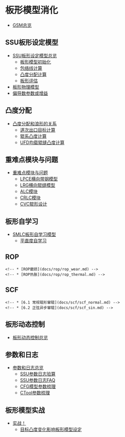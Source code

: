# 板形模型消化

* [GSM总览](docs/anatomy/gsm_anatomy.md)

## SSU板形设定模型

* [SSU板形设定模型总览](docs/ssu/ssu_overview.md)
    * [板形模型初始化](docs/ssu/ssu_init.md)
    * [包络线计算](docs/ssu/ssu_env.md)
    * [凸度分配计算](docs/ssu/ssu_alc.md)
    * [板形评估](docs/ssu/ssu_elv.md)
* [板形物理模型](docs/ssu/ssu_physical_model.md)
* [偏导数参数或增益](docs/ssu/ssu_xfer_func.md)

## 凸度分配

* [凸度分配和浪形的关系](docs/allocation/allocation_overview.md)
    * [道次出口目标计算](docs/allocation/delivery_pass_targets.md)
    * [辊系凸度计算](docs/allocation/roll_stack_crowns.md)
    * [UFD均载辊缝凸度计算](docs/allocation/UFD_calc.md)
    <!-- * [2.4 CVC等效凸度计算](docs/allocation/roll_grnd_calc.md) -->
    <!-- * [2.5 窜辊设定计算](docs/allocation/pos_shft_actuator.md) -->
    <!-- * [2.6 弯辊设定计算](docs/allocation/bend_frc_actuator.md) -->
    <!-- * [2.7 凸度分配迭代计算](docs/allocation/alc_cycle_calc.md) -->

## 重难点模块与问题

* [重难点模块与问题](docs/submodel/submodel_overview.md)
    <!-- * [3.1 空载辊缝模型](docs/submodel/unloaded_roll_gap_model.md) -->
    <!-- * [3.2 有载辊缝模型](docs/submodel/loaded_roll_gap_model.md) -->
    * [LPCE横向带钢模型](docs/submodel/LPCE_model.md)
    * [LRG横向辊缝模型](docs/submodel/LRG_model.md)
    <!-- * [3.5 临界浪形模型](docs/submodel/critical_buckling_model.md) -->
    <!-- * [3.6 TARGT模块](docs/submodel/TARGT_model.md) -->
    * [ALC模块](docs/submodel/ALC_model.md)
    * [CRLC模块](docs/submodel/CRLC_model.md)
    * [CVC辊形设计](docs/submodel/cvc_roll_design.md)

## 板形自学习

* [SMLC板形自学习模型](docs/smlc/smlc_overview.md)
    <!-- * [4.1 自学习策略](docs/smlc/adapt_strategy.md) -->
    <!-- * [4.2 辊系凸度补偿](docs/smlc/wr_crn_off.md) -->
    <!-- * [4.3 凸度自学习](docs/smlc/profile_adapt.md) -->
    * [平直度自学习](docs/smlc/flatness_adapt.md)
    <!-- * [4.5 有效单位凸度自学习](docs/smlc/eff_pu_profile_adapt.md) -->


## ROP

<!-- * [ROP轧辊模型](docs/rop/rop_overview.md) -->
    <!-- * [ROP磨损](docs/rop/rop_wear.md) -->
    <!-- * [ROP热胀](docs/rop/rop_thermal.md) -->

## SCF

<!-- * [6 SCF平辊窜辊策略模型](docs/scf/scf_overview.md) -->
    <!-- * [6.1 常规辊形窜辊](docs/scf/scf_normal.md) -->
    <!-- * [6.2 正弦异步窜辊](docs/scf/scf_sin.md) -->

## 板形动态控制

* [板形动态控制总览](docs/dynamic_control/dynamic_control_overview.md)
    <!-- * [ASPC凸度反馈控制](docs/dynamic_control/aspc.md) -->
    <!-- * [ASFC浪形反馈控制](docs/dynamic_control/asfc.md) -->
    <!-- * [FFC轧制力跟随控制](docs/dynamic_control/ffc.md) -->
    <!-- * [TCFC热胀跟随控制](docs/dynamic_control/tcfc.md) -->

## 参数和日志

* [参数和日志总览](docs/parameters/parameters_overview.md)
    * [SSU参数日志验算](docs/parameters/ssu_log_checking_calculation.md)
    * [SSU参数日志FAQ](docs/parameters/ssu_log_FAQ.md)
    * [CFG模型参数梳理](docs/parameters/cfg_parameters.md)
    * [CTool参数梳理](docs/parameters/ctool_gsm.md)

## 板形模型实战

* [实战！](docs/actual_combat/actual_combat_overview.md)
    * [目标凸度变化影响板形模型设定](docs/actual_combat/target_crown_change_has_influence_on_shape_model_references.md)
    <!-- * [板形能力校核](docs/actual_combat/shape_ability_checking.md) -->
    <!-- * [正弦异步窜辊策略的调整](docs/actual_combat/正弦异步窜辊策略的调整.md) -->
    <!-- * [热轧目标凸度对硅钢同板差的影响](docs/actual_combat/热轧目标凸度对硅钢同板差的影响.md) -->

